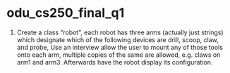 # odu_cs250_final_q1

1. Create a class “robot”, each robot has three arms (actually just strings) which designate which of the following devices are drill, scoop, claw, and probe, Use an interview allow the user to mount any of those tools onto each arm, multiple copies of the same are allowed, e.g. claws on arm1 and arm3. Afterwards have the robot display its configuration.
